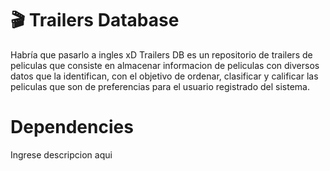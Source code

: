 # 🎬 Trailers Database
Habría que pasarlo a ingles xD
Trailers DB es un repositorio de trailers de peliculas que consiste en almacenar informacion de peliculas con diversos datos que la identifican, con el objetivo de ordenar, clasificar y calificar las peliculas que son de preferencias para el usuario registrado del sistema.

# Dependencies
Ingrese descripcion aqui

